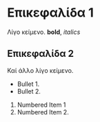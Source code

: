 # Επικεφαλίδα 1

Λίγο κείμενο. **bold**, *italics* 

## Επικεφαλίδα 2

Καί άλλο λίγο κείμενο.

- Bullet 1.
- Bullet 2.


1. Numbered Item 1
2. Numbered Item 2.

